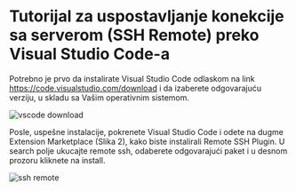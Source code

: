 # Tutorijal za uspostavljanje konekcije sa serverom (SSH Remote) preko Visual Studio Code-a

Potrebno je prvo da instalirate Visual Studio Code odlaskom na link https://code.visualstudio.com/download i da izaberete odgovarajuću verziju, u skladu sa Vašim operativnim sistemom.

![vscode download](https://user-images.githubusercontent.com/97163298/149322222-1ae4f62f-e358-440e-afe5-f9d3780dff6d.png)

Posle, uspešne instalacije, pokrenete Visual Studio Code i odete na dugme Extension Marketplace (Slika 2), kako biste instalirali Remote SSH Plugin. U search polje ukucajte remote ssh, odaberete odgovarajući paket i u desnom prozoru kliknete na install.

![ssh remote](https://user-images.githubusercontent.com/97163298/149326431-7651c270-8c5b-41cd-804c-b2ae94d42f90.png)

